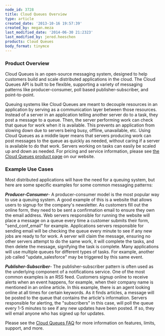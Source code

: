 ```yaml
---
node_id: 3728
title: Cloud Queues Overview
type: article
created_date: '2013-10-16 19:57:39'
created_by: megan.meza
last_modified_date: '2014-06-30 21:2323'
last_modified_by: jered.heeschen
products: Cloud Queues
body_format: tinymce
---
```


### Product Overview

Cloud Queues is an open-source messaging system, designed to help
customers build and scale distributed applications in the cloud.  The
Cloud Queues API is built to be flexible, supporting a variety of
messaging patterns like producer-consumer, poll based
publisher-subscriber, and point-to-point.  

Queuing systems like Cloud Queues are meant to decouple resources in an
application by serving as a communication layer between those resources.
 Instead of a server in an application telling another server do to a
task, they post a message to a queue.  Then, the server performing work
can check that queue for work when it is available.  This prevents an
application from slowing down due to servers being busy, offline,
unavailable, etc.  Using Cloud Queues as a middle layer means that
servers producing work can post messages to the queue as quickly as
needed, without caring if a server is available to do that work.
 Servers working on tasks can easily be scaled up and down as needed.
For pricing and service information, please see [the Cloud Queues
product page](http://www.rackspace.com/cloud/queues/) on our website.

 

### Example Use Cases

Most distributed applications will have the need for a queuing system,
but here are some specific examples for some common messaging patterns:

***Producer-Consumer***-  A producer-consumer model is the most popular
way to use a queuing system.  A good example of this is a website that
allows users to signup for the company's newsletter.  As customers fill
out the online form, they need to be sent a confirmation email to ensure
they own the email address.  Web servers responsible for running the
website will place a message on a queue every time a customer submits
their form, "send\_conf\_email" for example.  Applications servers
responsible for sending email will be checking the queue every minute to
see if any new jobs are ready to for work.  A server will claim the
message, ensuring no other servers attempt to do the same work, it will
complete the tasks, and then delete the message, signifying the task is
complete.  Many applications will use multiple queues for different
types of tasks.  For example, another job called "update\_salesforce"
may be triggered by this same event.  

 

***Publisher-Subscriber***-  The publisher-subscriber pattern is often
used as the underlying component of a notifications service.  One of the
most common examples is an RSS feed.  Customers signup online to receive
alerts when an event happens, for example, when their company name is
mentioned in an online article.  In this example, there is an agent
looking online at all times for certain keywords.  As it finds articles,
a message will be posted to the queue that contains the article's
information.  Servers responsible for alerting, the "subscribers" in
this case, will poll the queue every 1-5 minutes to see if any new
updates have been posted.  If so, they will email anyone who has signed
up for updates.  

 

Please see the [Cloud Queues
FAQ](http://www.rackspace.com/knowledge_center/article/cloud-queues-faq)
for more information on features, limits, support, and more.  

